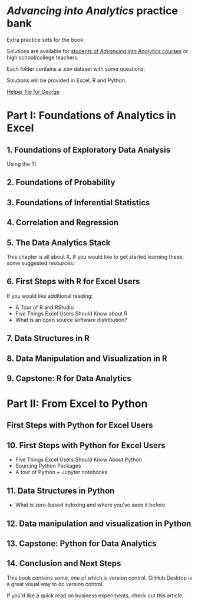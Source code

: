 # _Advancing into Analytics_ practice bank

Extra practice sets for the book.

Solutions are available for [students of _Advancing into Analytics_ courses](http://stringfestanalytics.com/aina-waiting/) or high school/college teachers. 

Each folder contains a .csv dataset with some questions. 

Solutions will be provided in Excel, R and Python. 

[Helper file for George](https://maqimzmnjbt5wavnbicv98tlhog-my.sharepoint.com/:w:/g/personal/george_stringfestanalytics_com/Ee8VCSWvX2hHhD4P3oSIMvsBEiRjzFVwKyCaaLi73kRb_Q?e=1si4wg)

# Part I: Foundations of Analytics in Excel

## 1. Foundations of Exploratory Data Analysis

Using the Ti

## 2. Foundations of Probability

## 3. Foundations of Inferential Statistics

## 4. Correlation and Regression 

## 5. The Data Analytics Stack

This chapter is all about X. If you would like to get started learning these, some suggested resources:

## 6. First Steps with R for Excel Users

If you would like additional reading:

- A Tour of R and RStudio
- Five Things Excel Users Should Know about R
- What is an open source software distribution? 


## 7. Data Structures in R

## 8. Data Manipulation and Visualization in R


## 9. Capstone: R for Data Analytics

# Part II: From Excel to Python

## First Steps with Python for Excel Users

## 10. First Steps with Python for Excel Users

- Five Things Excel Users Should Know About Python
- Sourcing Python Packages
- A tour of Python + Jupyter notebooks

## 11. Data Structures in Python

- What is zero-based indexing and where you've seen it before

## 12. Data manipulation and visualization in Python

## 13. Capstone: Python for Data Analytics

## 14. Conclusion and Next Steps

This book contains some, one of which is version control. GitHub Desktop is a great visual way to do version control.

If you'd like a quick read on business experiments, check out this article.  

